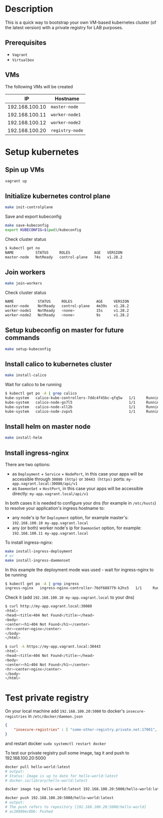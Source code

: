 # Description

This is a quick way to bootstrap your own VM-based kubernetes cluster (of the latest version) with a private registry for LAB purposes.

## Prerequisites

- `Vagrant`
- `Virtualbox`

## VMs

The following VMs will be created

| IP             | Hostname
| ---            | ---   
| 192.168.100.10 | `master-node` 
| 192.168.100.11 | `worker-node1`
| 192.168.100.12 | `worker-node2` 
| 192.168.100.20 | `registry-node` 


# Setup kubernetes

## Spin up VMs

```bash
vagrant up
```

## Initialize kubernetes control plane

```bash
make init-controlplane
```

Save and export kubeconfig

```bash
make save-kubeconfig
export KUBECONFIG=$(pwd)/kubeconfig
```

Check cluster status

```bash
$ kubectl get no
NAME          STATUS     ROLES           AGE   VERSION
master-node   NotReady   control-plane   74s   v1.28.2
```

## Join workers

```bash
make join-workers
```

Check cluster status

```bash
NAME           STATUS     ROLES           AGE     VERSION
master-node    NotReady   control-plane   4m39s   v1.28.2
worker-node1   NotReady   <none>          15s     v1.28.2
worker-node2   NotReady   <none>          9s      v1.28.2
```

## Setup kubeconfig on master for future commands

```bash
make setup-kubeconfig
```

## Install calico to kubernetes cluster

```bash
make install-calico
```

Wait for calico to be running

```bash
$ kubectl get po -A | grep calico
kube-system   calico-kube-controllers-7ddc4f45bc-qfq5w   1/1     Running   0          2m51s
kube-system   calico-node-gs7l5                          1/1     Running   0          2m51s
kube-system   calico-node-xll2b                          1/1     Running   0          2m51s
kube-system   calico-node-zvpv5                          1/1     Running   0          2m51s
```

## Install helm on master node

```bash
make install-helm
```

## Install ingress-nginx

There are two options:
- as `Deployment` + `Service` + `NodePort`, in this case your apps will be accessible  through `30080 (http)` or `30443 (https)` ports: `my-app.vagrant.local:30080/api/v1`
- as `DaemonSet` + `HostPort`, in this case your apps will be accessible directly: `my-app.vagrant.local/api/v1`

In both cases it is needed to configure your dns (for example in `/etc/hosts`) to resolve your application's ingress hostname to:
- any node's ip for `Deployment` option, for example master's: `192.168.100.10 my-app.vagrant.local`
- any (or both) worker node's ip for `DaemonSet` option, for example: `192.168.100.11 my-app.vagrant.local`

To install ingress-nginx:

```bash
make install-ingress-deployment
# or
make install-ingress-daemonset
```

In this example the deployment mode was used - wait for ingress-nginx to be running

```bash
$ kubectl get po -A | grep ingress
ingress-nginx   ingress-nginx-controller-76df688779-k2hs5   1/1     Running   0          48s
```

Check it (add `192.168.100.10 my-app.vagrant.local` to your dns)

```bash
$ curl http://my-app.vagrant.local:30080
<html>
<head><title>404 Not Found</title></head>
<body>
<center><h1>404 Not Found</h1></center>
<hr><center>nginx</center>
</body>
</html>

$ curl -k https://my-app.vagrant.local:30443
<html>
<head><title>404 Not Found</title></head>
<body>
<center><h1>404 Not Found</h1></center>
<hr><center>nginx</center>
</body>
</html>
```

# Test private registry

On your local machine add `192.168.100.20:5000` to docker's `insecure-registries` in `/etc/docker/daemon.json`

```json
{
    "insecure-registries" : [ "some-other-registry.private.net:17001", "192.168.100.20:5000" ]
}
```

and restart docker `sudo systemctl restart docker`

To test our private registry pull some image, tag it and push to 192.168.100.20:5000

```bash
docker pull hello-world:latest
# output:
# Status: Image is up to date for hello-world:latest
# docker.io/library/hello-world:latest

docker image tag hello-world:latest 192.168.100.20:5000/hello-world:latest

docker push 192.168.100.20:5000/hello-world:latest
# output:
# The push refers to repository [192.168.100.20:5000/hello-world]
# ac28800ec8bb: Pushed
```
